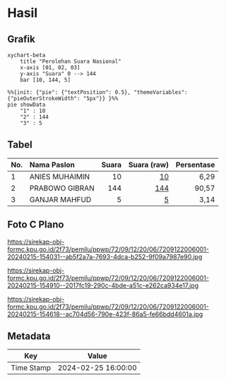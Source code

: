 # Hasil

## Grafik

```mermaid
xychart-beta
    title "Perolehan Suara Nasional"
    x-axis [01, 02, 03]
    y-axis "Suara" 0 --> 144
    bar [10, 144, 5]
```

```mermaid
%%{init: {"pie": {"textPosition": 0.5}, "themeVariables": {"pieOuterStrokeWidth": "5px"}} }%%
pie showData
    "1" : 10
    "2" : 144
    "3" : 5
```

## Tabel

| No. | Nama Paslon    | Suara | Suara (raw) | Persentase |
|:--- |:-------------- | -----:| -----------:| ----------:|
| 1   | ANIES MUHAIMIN | 10    | [10][p-1]   | 6,29       |
| 2   | PRABOWO GIBRAN | 144   | [144][p-2]  | 90,57      |
| 3   | GANJAR MAHFUD  | 5     | [5][p-3]    | 3,14       |


[p-1]: https://github.com/gigit-pemilu/pemilu-2024/blob/main/pilpres/hitung-suara/sub/72-sulawesi-tengah/sub/09-tojo-una-una/sub/12-talatako/sub/2006-kadoda/sub/001-tps/sub/paslon-1.txt
[p-2]: https://github.com/gigit-pemilu/pemilu-2024/blob/main/pilpres/hitung-suara/sub/72-sulawesi-tengah/sub/09-tojo-una-una/sub/12-talatako/sub/2006-kadoda/sub/001-tps/sub/paslon-2.txt
[p-3]: https://github.com/gigit-pemilu/pemilu-2024/blob/main/pilpres/hitung-suara/sub/72-sulawesi-tengah/sub/09-tojo-una-una/sub/12-talatako/sub/2006-kadoda/sub/001-tps/sub/paslon-3.txt

## Foto C Plano

https://sirekap-obj-formc.kpu.go.id/2f73/pemilu/ppwp/72/09/12/20/06/7209122006001-20240215-154031--ab5f2a7a-7693-4dca-b252-9f09a7987e90.jpg

https://sirekap-obj-formc.kpu.go.id/2f73/pemilu/ppwp/72/09/12/20/06/7209122006001-20240215-154910--2017fc19-290c-4bde-a51c-e262ca934e17.jpg

https://sirekap-obj-formc.kpu.go.id/2f73/pemilu/ppwp/72/09/12/20/06/7209122006001-20240215-154618--ac704d56-790e-423f-86a5-fe66bdd4601a.jpg


## Metadata

| Key        | Value               |
| ---------- | ------------------- |
| Time Stamp | 2024-02-25 16:00:00 |



